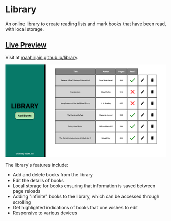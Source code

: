 # Library

An online library to create reading lists and mark books that have been read, with local storage.

## [Live Preview](https://maahirjain.github.io/library/)
Visit at [maahirjain.github.io/library](https://maahirjain.github.io/library/).

![Screenshot of library web page](./screenshot.png)

The library's features include:
- Add and delete books from the library
- Edit the details of books 
- Local storage for books ensuring that information is saved between page reloads
- Adding "infinite" books to the library, which can be accessed through scrolling
- Get highlighted indications of books that one wishes to edit
- Responsive to various devices
